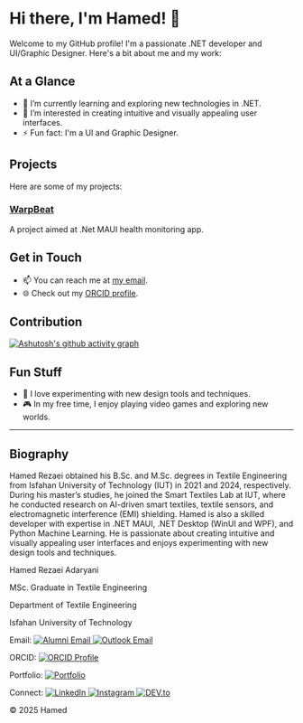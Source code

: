 # Hi there, I'm Hamed! 👋

Welcome to my GitHub profile! I'm a passionate .NET developer and UI/Graphic Designer. Here's a bit about me and my work:

## At a Glance
- 🌱 I’m currently learning and exploring new technologies in .NET.
- 👀 I’m interested in creating intuitive and visually appealing user interfaces.
- ⚡ Fun fact: I'm a UI and Graphic Designer.

## Projects
Here are some of my projects:

### [WarpBeat](https://github.com/himoN7/WarpBeat)
A project aimed at .Net MAUI health monitoring app.

## Get in Touch
- 📫 You can reach me at [my email](mailto:himpire@outlook.com).
- 🌐 Check out my [ORCID profile](https://orcid.org/0000-0003-1051-3080).

## Contribution
[![Ashutosh's github activity graph](https://github-readme-activity-graph.vercel.app/graph?username=himon7&bg_color=ffffff&color=000000&line=006eff&point=000000&area=true&hide_border=true)](https://github.com/ashutosh00710/github-readme-activity-graph)

## Fun Stuff
- 🎨 I love experimenting with new design tools and techniques.
- 🎮 In my free time, I enjoy playing video games and exploring new worlds.

---

## Biography
Hamed Rezaei obtained his B.Sc. and M.Sc. degrees in Textile Engineering from Isfahan University of Technology (IUT) in 2021 and 2024, respectively. During his master’s studies, he joined the Smart Textiles Lab at IUT, where he conducted research on AI-driven smart textiles, textile sensors, and electromagnetic interference (EMI) shielding. Hamed is also a skilled developer with expertise in .NET MAUI, .NET Desktop (WinUI and WPF), and Python Machine Learning. He is passionate about creating intuitive and visually appealing user interfaces and enjoys experimenting with new design tools and techniques.


<p>Hamed Rezaei Adaryani</p>
<p>MSc. Graduate in Textile Engineering</p>
<p>Department of Textile Engineering</p>
<p>Isfahan University of Technology</p>
<p>Email:
    <a href="mailto:h.rezaei@alumni.iut.ac.ir">
        <img src="https://img.shields.io/badge/Alumni%20Email-%23D14836.svg?&style=flat-square&logo=gmail&logoColor=white" alt="Alumni Email">
    </a>
    <a href="mailto:hamedrezaei.adaryani@outlook.com">
        <img src="https://img.shields.io/badge/Outlook%20Email-%230077B5.svg?&style=flat-square&logo=microsoft-outlook&logoColor=white" alt="Outlook Email">
    </a>
</p>
<p>ORCID:
    <a href="https://orcid.org/0000-0003-1051-3080">
        <img src="https://img.shields.io/badge/ORCID-%230A0A0A.svg?&style=flat-square&logo=ORCID&logoColor=white" alt="ORCID Profile">
    </a>
</p>
<p>Portfolio:
    <a href="https://sites.google.com/view/hamedrezaei/home">
        <img src="https://img.shields.io/badge/Portfolio-%230077B5.svg?&style=flat-square&logo=google-chrome&logoColor=white" alt="Portfolio">
    </a>
</p>
<p>Connect:
    <a href="https://www.linkedin.com/in/hamedrezaeia/" target="_blank">
        <img src="https://img.shields.io/badge/LinkedIn-%230077B5.svg?&style=flat-square&logo=linkedin&logoColor=white" alt="LinkedIn">
    </a>
    <a href="https://www.instagram.com/hamedd.rezaeii/" target="_blank">
        <img src="https://img.shields.io/badge/Instagram-%23E4405F.svg?&style=flat-square&logo=instagram&logoColor=white" alt="Instagram">
    </a>
    <a href="https://dev.to/himon7" target="_blank">
        <img src="https://img.shields.io/badge/DEV-%230A0A0A.svg?&style=flat-square&logo=dev.to&logoColor=white" alt="DEV.to">
    </a>
</p>



© 2025 Hamed
